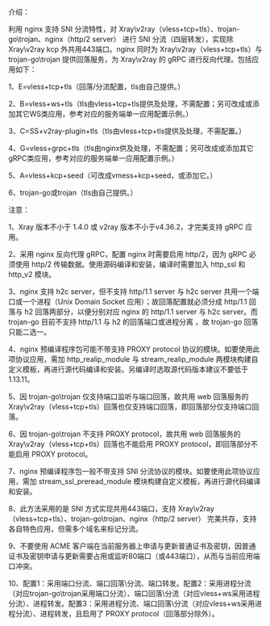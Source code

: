 介绍：

利用 nginx 支持 SNI 分流特性，对 Xray\v2ray（vless+tcp+tls）、trojan-go\trojan、nginx（http/2 server） 进行 SNI 分流（四层转发），实现除 Xray\v2ray kcp 外共用443端口。nginx 同时为 Xray\v2ray（vless+tcp+tls）与 trojan-go\trojan 提供回落服务，为 Xray\v2ray 的 gRPC 进行反向代理。包括应用如下：

1、E=vless+tcp+tls（回落/分流配置，tls由自己提供。）

2、B=vless+ws+tls（tls由vless+tcp+tls提供及处理，不需配置；另可改成或添加其它WS类应用，参考对应的服务端单一应用配置示例。）

3、C=SS+v2ray-plugin+tls（tls由vless+tcp+tls提供及处理，不需配置。）

4、G=vless+grpc+tls（tls由nginx供及处理，不需配置；另可改成或添加其它gRPC类应用，参考对应的服务端单一应用配置示例。）

5、A=vless+kcp+seed（可改成vmess+kcp+seed，或添加它。）

6、trojan-go或trojan（tls由自己提供。）

注意：

1、Xray 版本不小于 1.4.0 或 v2ray 版本不小于v4.36.2，才完美支持 gRPC 应用。

2、采用 nginx 反向代理 gRPC，配置 nginx 时需要启用 http/2，因为 gRPC 必须使用 http/2 传输数据。使用源码编译和安装，编译时需要加入 http_ssl 和 http_v2 模块。

3、nginx 支持 h2c server，但不支持 http/1.1 server 与 h2c server 共用一个端口或一个进程（Unix Domain Socket 应用）；故回落配置就必须分成 http/1.1 回落与 h2 回落两部分，以便分别对应 nginx 的 http/1.1 server 与 h2c server。而 trojan-go 目前不支持 http/1.1 与 h2 的回落端口或进程分离 ，故 trojan-go 回落只能二选一。

4、nginx 预编译程序包可能不带支持 PROXY protocol 协议的模块。如要使用此项协议应用，需加 http_realip_module 与 stream_realip_module 两模块构建自定义模板，再进行源代码编译和安装。另编译时选取源代码版本建议不要低于1.13.11。

5、因 trojan-go\trojan 仅支持端口监听与端口回落，故共用 web 回落服务的 Xray\v2ray（vless+tcp+tls）回落也仅支持端口回落，即回落部分仅支持端口回落。

6、因 trojan-go\trojan 不支持 PROXY protocol，故共用 web 回落服务的 Xray\v2ray（vless+tcp+tls）回落也不能启用 PROXY protocol，即回落部分不能启用 PROXY protocol。

7、nginx 预编译程序包一般不带支持 SNI 分流协议的模块。如要使用此项协议应用，需加 stream_ssl_preread_module 模块构建自定义模板，再进行源代码编译和安装。

8、此方法采用的是 SNI 方式实现共用443端口，支持 Xray\v2ray（vless+tcp+tls）、trojan-go\trojan、nginx（http/2 server） 完美共存，支持各自特色应用，但需多个域名来标记分流。

9、不要使用 ACME 客户端在当前服务器上申请与更新普通证书及密钥，因普通证书及密钥申请与更新需要占用或监听80端口（或443端口），从而与当前应用端口冲突。

10、配置1：采用端口分流、端口回落\分流、端口转发。配置2：采用进程分流（对应trojan-go\trojan采用端口分流）、端口回落\分流（对应vless+ws采用进程分流）、进程转发。配置3：采用进程分流、端口回落\分流（对应vless+ws采用进程分流）、进程转发，且启用了 PROXY protocol（回落部分除外）。
